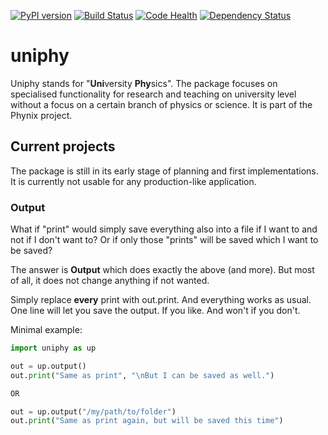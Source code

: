 [![PyPI version](https://badge.fury.io/py/uniphy.svg)](https://badge.fury.io/py/uniphy)
[![Build Status](https://travis-ci.org/Phynix/uniphy.svg?branch=master)](https://travis-ci.org/Phynix/uniphy)
[![Code Health](https://landscape.io/github/Phynix/uniphy/master/landscape.svg?style=flat)](https://landscape.io/github/Phynix/uniphy/master)
[![Dependency Status](https://www.versioneye.com/user/projects/5967cb390fb24f004276ac8c/badge.svg?style=flat-square)](https://www.versioneye.com/user/projects/5967cb390fb24f004276ac8c)


# uniphy
Uniphy stands for "**Uni**versity **Phy**sics". The package focuses on specialised functionality for research and teaching on university level without a focus on a certain branch of physics or science. It is part of the Phynix project.

## Current projects

The package is still in its early stage of planning and first implementations. It is currently not usable for any production-like application.


### Output

What if "print" would simply save everything also into a file if I want to and not if I don't want to? Or if only those "prints" will be saved which I want to be saved?

The answer is **Output** which does exactly the above (and more). But most of all, it does not change anything if not wanted.

Simply replace **every** print with out.print. And everything works as usual. One line will let you save the output. If you like. And won't if you don't.

Minimal example:

```python
import uniphy as up

out = up.output()
out.print("Same as print", "\nBut I can be saved as well.")

OR

out = up.output("/my/path/to/folder")
out.print("Same as print again, but will be saved this time")
```
